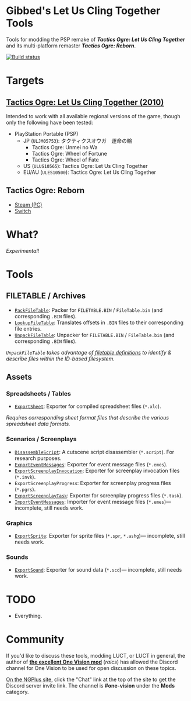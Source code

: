 # Gibbed's Let Us Cling Together Tools

Tools for modding the PSP remake of **_Tactics Ogre: Let Us Cling Together_** and its multi-platform remaster **_Tactics Ogre: Reborn_**.

[![Build status](https://ci.appveyor.com/api/projects/status/9cl2i5x0j2rlwgih/branch/main?svg=true)](https://ci.appveyor.com/project/gibbed/gibbed-letusclingtogether/branch/main)

# Targets

## [Tactics Ogre: Let Us Cling Together (2010)](https://en.wikipedia.org/wiki/Tactics_Ogre%3A_Let_Us_Cling_Together_%282010_video_game%29)

Intended to work with all available regional versions of the game, though only the following have been tested:

* PlayStation Portable (PSP)
    * JP (`ULJM05753`): タクティクスオウガ　運命の輪
        * Tactics Ogre: Unmei no Wa
        * Tactics Ogre: Wheel of Fortune
        * Tactics Ogre: Wheel of Fate
    * US (`ULUS10565`): Tactics Ogre: Let Us Cling Together
    * EU/AU (`ULES10500`): Tactics Ogre: Let Us Cling Together

## Tactics Ogre: Reborn

* [Steam (PC)](https://store.steampowered.com/app/1451090/Tactics_Ogre_Reborn/)
* [Switch](https://www.nintendo.com/store/products/tactics-ogre-reborn-switch/)

# What?

*Experimental!*

# Tools

## FILETABLE / Archives

* [`PackFileTable`](projects/Gibbed.LetUsClingTogether.PackFileTable): Packer for `FILETABLE.BIN` / `FileTable.bin` (and corresponding `.BIN` files).
* [`LookupFileTable`](projects/Gibbed.LetUsClingTogether.LookupFileTable): Translates offsets in `.BIN` files to their corresponding file entries.
* [`UnpackFileTable`](projects/Gibbed.LetUsClingTogether.UnpackFileTable): Unpacker for `FILETABLE.BIN` / `FileTable.bin` (and corresponding `.BIN` files).

_`UnpackFileTable` takes advantage of [filetable definitions](configs) to identify & describe files within the ID-based filesystem._

## Assets

### Spreadsheets / Tables

* [`ExportSheet`](projects/Gibbed.LetUsClingTogether.ExportSheet): Exporter for compiled spreadsheet files (`*.xlc`).

_Requires corresponding sheet format files that describe the various spreadsheet data formats._

### Scenarios / Screenplays

* [`DisassembleScript`](projects/Gibbed.LetUsClingTogether.DisassembleScript): A cutscene script disassembler (`*.script`). For research purposes.
* [`ExportEventMessages`](projects/Gibbed.LetUsClingTogether.ExportEventMessages): Exporter for event message files (`*.emes`).
* [`ExportScreenplayInvocation`](projects/Gibbed.LetUsClingTogether.ExportScreenplayInvocation): Exporter for screenplay invocation files (`*.invk`).
* `ExportScreenplayProgress`: Exporter for screenplay progress files (`*.pgrs`).
* [`ExportScreenplayTask`](projects/Gibbed.LetUsClingTogether.ExportScreenplayTask): Exporter for screenplay progress files (`*.task`).
* [`ImportEventMessages`](projects/Gibbed.LetUsClingTogether.ImportEventMessages): Importer for event message files (`*.emes`)— incomplete, still needs work.

### Graphics

* [`ExportSprite`](projects/Gibbed.LetUsClingTogether.ExportSprite): Exporter for sprite files (`*.spr`, `*.ashg`)— incomplete, still needs work.

### Sounds

* [`ExportSound`](projects/Gibbed.LetUsClingTogether.ExportSound): Exporter for sound data (`*.scd`)— incomplete, still needs work.

# TODO

* Everything.

# Community

If you'd like to discuss these tools, modding LUCT, or LUCT in general, the author of **[the excellent One Vision mod](http://ngplus.net/index.php?/files/file/43-tactics-ogre-one-vision/)** (*raics*) has allowed the Discord channel for One Vision to be used for open discussion on these topics.

[On the NGPlus site](http://ngplus.net/), click the "Chat" link at the top of the site to get the Discord server invite link. The channel is **#one-vision** under the **Mods** category.
